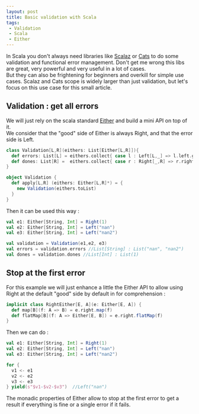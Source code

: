 ```yaml
---
layout: post
title: Basic validation with Scala
tags:
 - Validation
 - Scala
 - Either
---
```


In Scala you don't always need libraries like [Scalaz](https://github.com/scalaz/scalaz) or [Cats](https://github.com/typelevel/cats) to do some validation and functional error management. Don't get me wrong this libs are great, very powerful and very useful in a lot of cases.  
But they can also be frightening for beginners and overkill for simple use cases. Scalaz and Cats scope is widely larger than just validation, but let's focus on this use case for this small article. 

## Validation : get all errors

We will just rely on the scala standard [Either](http://www.scala-lang.org/api/2.11.8/#scala.util.Either) and build a mini API on top of it.  
We consider that the "good" side of Either is always Right, and that the error side is Left.

```scala
class Validation[L,R](eithers: List[Either[L,R]]){
  def errors: List[L] = eithers.collect{ case l : Left[L,_] => l.left.get}
  def dones: List[R] =  eithers.collect{ case r : Right[_,R] => r.right.get}
}

object Validation {
  def apply[L,R] (eithers: Either[L,R]*) = {
    new Validation(eithers.toList)
  }
}
```

Then it can be used this way : 

```scala
val e1: Either[String, Int] = Right(1)
val e2: Either[String, Int] = Left("nan")
val e3: Either[String, Int] = Left("nan2")

val validation = Validation(e1,e2, e3)
val errors = validation.errors //List[String] : List("nan", "nan2")
val dones = validation.dones //List[Int] : List(1)
```

## Stop at the first error

For this example we will just enhance a little the Either API to allow using Right at the default "good" side by default in for comprehension :

```scala
implicit class RightEither[E, A](e: Either[E, A]) {
  def map[B](f: A => B) = e.right.map(f)
  def flatMap[B](f: A => Either[E, B]) = e.right.flatMap(f)
}
```

Then we can do : 

```scala
val e1: Either[String, Int] = Right(1)
val e2: Either[String, Int] = Left("nan")
val e3: Either[String, Int] = Left("nan2")

for {
  v1 <- e1
  v2 <- e2
  v3 <- e3
} yield(s"$v1-$v2-$v3")  //Left("nan")
```

The monadic properties of Either allow to stop at the first error to get a result if everything is fine or a single error if it fails.


